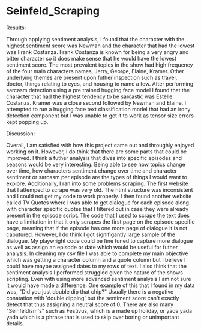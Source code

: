 # Seinfeld_Scraping

Results: 

Through applying sentiment analysis, I found that the character with the highest sentiment score was Newman and the character that had the lowest was Frank Costanza. Frank Costanza is known for being a very angry and bitter character so it does make sense that he would have the lowest sentiment score. The most prevalent topics in the show had high frequency of the four main characters names, Jerry, George, Elaine, Kramer. Other underlying themes are present upon futher inspection such as travel, doctor, things relating to eyes, and housing to name a few. After performing sarcasm detection using a pre trained hugging face model I found that the character that had the highest tendency to be sarcastic was Estelle Costanza. Kramer was a close second followed by Newman and Elaine. I attempted to run a hugging face text classification model that had an irony detection component but I was unable to get it to work as tensor size errors kept popping up.

Discussion: 

Overall, I am satisfied with how this project came out and throughly enjoyed working on it. However, I do think that there are some parts that could be improved. I think a futher analysis that dives into specific episodes and seasons would be very interesting. Being able to see how topics change over time, how characters sentiment change over time and character sentiment or sarcasm per episode are the types of things I would want to explore. Additionally, I ran into some problems scraping. The first website that I attemped to scrape was very old. The html structure was inconsistent and I could not get my code to work properly. I then found another website called TV Quotes where I was able to get dialogue for each episode along with character specific quotes that I filtered out in case they were already present in the episode script. The code that I used to scrape the text does have a limitation in that it only scrapes the first page on the episode specific page, meaning that if the episode has one more page of dialogue it is not caputured. However, I do think I got signifigantly large sample of the dialogue. My playwright code could be fine tuned to capture more dialogue as well as assign an episode or date which would be useful for futher analysis. In cleaning my csv file I was able to complete my main objective which was getting a character column and a quote column but I believe I could have maybe assigned dates to my rows of text. I also think that the sentiment analysis I performed struggled given the nature of the shows scripting. Even with using more advanced sentiment analysis I am not sure it would have made a difference. One example of this that I found in my data was, "Did you just double dip that chip?" Usually there is a negative conatation with 'double dipping' but the sentiment score can't exactly detect that thus assigning a neutral score of 0. There are also many "Seinfeldism's" such as Festivus, which is a made up holiday, or yada yada yada which is a phrase that is used to skip over boring or unimportant details.
